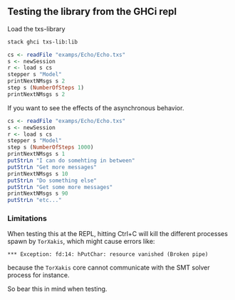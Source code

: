 
## Testing the library from the GHCi repl

Load the txs-library

```sh
stack ghci txs-lib:lib
```

```haskell
cs <- readFile "examps/Echo/Echo.txs"
s <- newSession 
r <- load s cs
stepper s "Model"
printNextNMsgs s 2
step s (NumberOfSteps 1)
printNextNMsgs s 2
```

If you want to see the effects of the asynchronous behavior.

```haskell
cs <- readFile "examps/Echo/Echo.txs"
s <- newSession 
r <- load s cs
stepper s "Model"
step s (NumberOfSteps 1000)
printNextNMsgs s 1
putStrLn "I can do somehting in between"
putStrLn "Get more messages"
printNextNMsgs s 10
putStrLn "Do something else"
putStrLn "Get some more messages"
printNextNMsgs s 90
putStrLn "etc..."
```
### Limitations

When testing this at the REPL, hitting Ctrl+C will kill the different processes
spawn by `TorXakis`, which might cause errors like:

```text
*** Exception: fd:14: hPutChar: resource vanished (Broken pipe)
```

because the `TorXakis` core cannot communicate with the SMT solver process for
instance.

So bear this in mind when testing.
